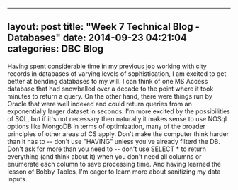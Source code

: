 
---
layout: post
title:  "Week 7 Technical Blog - Databases"
date:   2014-09-23 04:21:04
categories: DBC Blog
---
Having spent considerable time in my previous job working with city records in databases of varying levels of sophistication, I am excited to get better at bending databases to my will.  I can think of one MS Access database that had snowballed over a decade to the point where it took minutes to return a query.  On the other hand, there were things run by Oracle that were well indexed and could return queries from an exponentially larger dataset in seconds.
I'm more excited by the possibilities of SQL, but if it's not necessary then naturally it makes sense to use NOSql options like MongoDB
In terms of optimization, many of the broader principles of other areas of CS apply.  Don't make the computer think harder than it has to -- don't use "HAVING" unless you've already filterd the DB.  Don't ask for more than you need to -- don't use SELECT * to return everything (and think about it) when you don't need all columns or enumerate each column to save processing time.
And having learned the lesson of Bobby Tables, I'm eager to learn more about sanitizing my data inputs.
